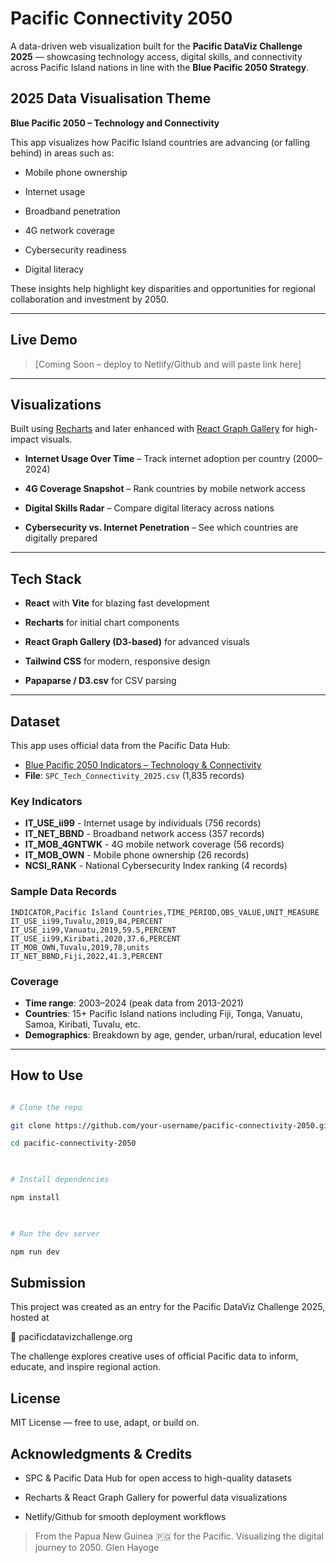 # Pacific Connectivity 2050

  
A data-driven web visualization built for the **Pacific DataViz Challenge 2025** — showcasing technology access, digital skills, and connectivity across Pacific Island nations in line with the **Blue Pacific 2050 Strategy**.


## 2025 Data Visualisation Theme


**Blue Pacific 2050 – Technology and Connectivity**


This app visualizes how Pacific Island countries are advancing (or falling behind) in areas such as:

- Mobile phone ownership

- Internet usage

- Broadband penetration

- 4G network coverage

- Cybersecurity readiness

- Digital literacy

  

These insights help highlight key disparities and opportunities for regional collaboration and investment by 2050.

  

---

  
## Live Demo

  

> [Coming Soon – deploy to Netlify/Github and will paste link here]

  

---

  
## Visualizations

  

Built using [Recharts](https://recharts.org/) and later enhanced with [React Graph Gallery](https://www.react-graph-gallery.com/) for high-impact visuals.

  

- **Internet Usage Over Time** – Track internet adoption per country (2000–2024)

- **4G Coverage Snapshot** – Rank countries by mobile network access

- **Digital Skills Radar** – Compare digital literacy across nations

- **Cybersecurity vs. Internet Penetration** – See which countries are digitally prepared

  

---

  

## Tech Stack

  

- **React** with **Vite** for blazing fast development

- **Recharts** for initial chart components

- **React Graph Gallery (D3-based)** for advanced visuals

- **Tailwind CSS** for modern, responsive design

- **Papaparse / D3.csv** for CSV parsing

  

---

  
## Dataset

This app uses official data from the Pacific Data Hub:

- [Blue Pacific 2050 Indicators – Technology & Connectivity](https://pacificdata.org/data/dataset/blue-pacific-2050-technology-and-connectivity-thematic-area-7-df-bp50-7)
- **File**: `SPC_Tech_Connectivity_2025.csv` (1,835 records)

### Key Indicators

- **IT_USE_ii99** - Internet usage by individuals (756 records)
- **IT_NET_BBND** - Broadband network access (357 records)  
- **IT_MOB_4GNTWK** - 4G mobile network coverage (56 records)
- **IT_MOB_OWN** - Mobile phone ownership (26 records)
- **NCSI_RANK** - National Cybersecurity Index ranking (4 records)

### Sample Data Records

```csv
INDICATOR,Pacific Island Countries,TIME_PERIOD,OBS_VALUE,UNIT_MEASURE
IT_USE_ii99,Tuvalu,2019,84,PERCENT
IT_USE_ii99,Vanuatu,2019,59.5,PERCENT  
IT_USE_ii99,Kiribati,2020,37.6,PERCENT
IT_MOB_OWN,Tuvalu,2019,78,units
IT_NET_BBND,Fiji,2022,41.3,PERCENT
```

### Coverage

- **Time range**: 2003–2024 (peak data from 2013-2021)
- **Countries**: 15+ Pacific Island nations including Fiji, Tonga, Vanuatu, Samoa, Kiribati, Tuvalu, etc.
- **Demographics**: Breakdown by age, gender, urban/rural, education level

  
---


## How to Use



```bash

# Clone the repo

git clone https://github.com/your-username/pacific-connectivity-2050.git

cd pacific-connectivity-2050

  

# Install dependencies

npm install

  

# Run the dev server

npm run dev

```


## Submission

This project was created as an entry for the Pacific DataViz Challenge 2025, hosted at

🔗 pacificdatavizchallenge.org


The challenge explores creative uses of official Pacific data to inform, educate, and inspire regional action.


## License

MIT License — free to use, adapt, or build on.

## Acknowledgments & Credits

- SPC & Pacific Data Hub for open access to high-quality datasets

- Recharts & React Graph Gallery for powerful data visualizations

- Netlify/Github for smooth deployment workflows

  
> From the Papua New Guinea 🇵🇬 for the Pacific.
> Visualizing the digital journey to 2050.
> Glen Hayoge